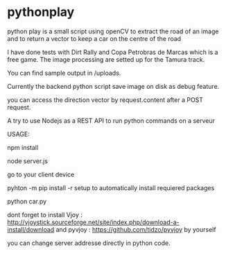 # pythonplay

python play is a small script using openCV to extract the road of an image and to return a vector to keep a car on the centre of the road 

I have done tests with Dirt Rally and Copa Petrobras de Marcas which is a free game. The image processing are setted up for the Tamura track. 

You can find sample output in /uploads.

Currently the backend python script save image on disk as debug feature. 

you can access the direction vector by request.content after a POST request.

A try to use Nodejs as a REST API to run python commands on a serveur

USAGE:

npm install

node server.js

go to your client device

pyhton -m pip install -r setup to automatically install requiered packages

python car.py

dont forget to install Vjoy :  http://vjoystick.sourceforge.net/site/index.php/download-a-install/download
and pyvjoy : https://github.com/tidzo/pyvjoy
by yourself


you can change server addresse directly in python code. 



